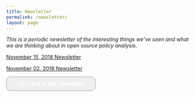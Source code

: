 ```yaml
---
title: Newsletter
permalink: /newsletter/
layout: page
---
```


*This is a periodic newsletter of the interesting things we’ve seen and what we are thinking about in open source policy analysis.*

[November 15, 2018 Newsletter](https://peter-metz.github.io/newsletter11.15.2018/)

[November 02, 2018 Newsletter](https://peter-metz.github.io/newsletter11.02.2018/)

<form>
	<input style="width: 240px; padding: 10px; cursor: pointer; font-weight: bold; color: #fff; border-radius: 10px; border: 1px solid #999; font-size: 100%;" type="button" value="Sign Up For Our Newsletter" onclick="window.location.href='http://localhost:4000/signup'"
	/>
</form>

